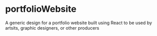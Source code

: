 # portfolioWebsite
A generic design for a portfolio website built using React to be used by artsits, graphic designers, or other producers
